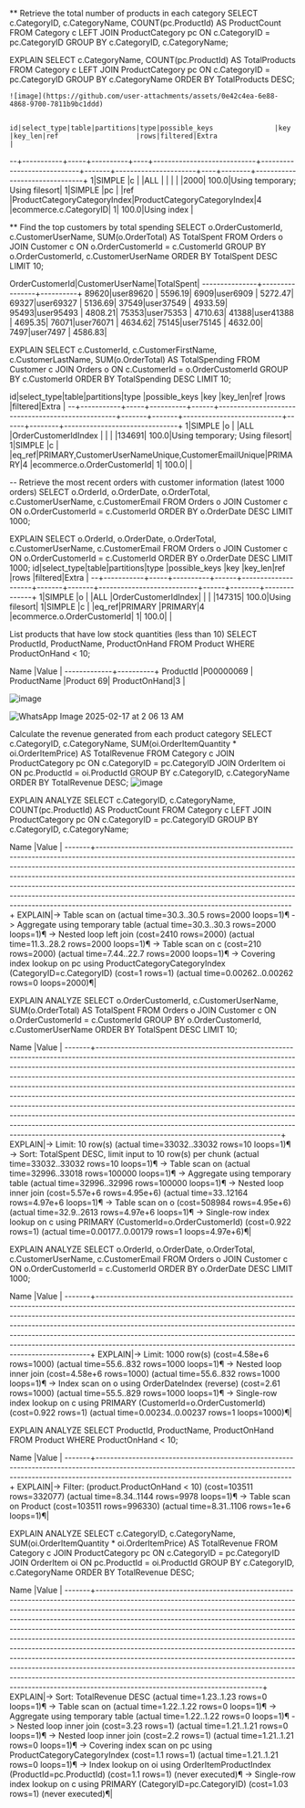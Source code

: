 ** Retrieve the total number of products in each category
SELECT c.CategoryID, c.CategoryName, COUNT(pc.ProductId) AS ProductCount
FROM Category c
LEFT JOIN ProductCategory pc ON c.CategoryID = pc.CategoryID
GROUP BY c.CategoryID, c.CategoryName;

EXPLAIN
SELECT 
    c.CategoryName, 
    COUNT(pc.ProductId) AS TotalProducts
FROM 
    Category c
LEFT JOIN 
    ProductCategory pc ON c.CategoryID = pc.CategoryID
GROUP BY 
    c.CategoryName
ORDER BY 
    TotalProducts DESC;

    ![image](https://github.com/user-attachments/assets/0e42c4ea-6e88-4868-9700-7811b9bc1ddd)


    id|select_type|table|partitions|type|possible_keys               |key                         |key_len|ref                   |rows|filtered|Extra                          |
--+-----------+-----+----------+----+----------------------------+----------------------------+-------+----------------------+----+--------+-------------------------------+
 1|SIMPLE     |c    |          |ALL |                            |                            |       |                      |2000|   100.0|Using temporary; Using filesort|
 1|SIMPLE     |pc   |          |ref |ProductCategoryCategoryIndex|ProductCategoryCategoryIndex|4      |ecommerce.c.CategoryID|   1|   100.0|Using index                    |


** Find the top customers by total spending
SELECT o.OrderCustomerId, c.CustomerUserName, SUM(o.OrderTotal) AS TotalSpent
FROM Orders o
JOIN Customer c ON o.OrderCustomerId = c.CustomerId
GROUP BY o.OrderCustomerId, c.CustomerUserName
ORDER BY TotalSpent DESC
LIMIT 10;

OrderCustomerId|CustomerUserName|TotalSpent|
---------------+----------------+----------+
          89620|user89620       |   5596.19|
           6909|user6909        |   5272.47|
          69327|user69327       |   5136.69|
          37549|user37549       |   4933.59|
          95493|user95493       |   4808.21|
          75353|user75353       |   4710.63|
          41388|user41388       |   4695.35|
          76071|user76071       |   4634.62|
          75145|user75145       |   4632.00|
           7497|user7497        |   4586.83|


EXPLAIN
SELECT 
    c.CustomerId,
    c.CustomerFirstName,
    c.CustomerLastName,
    SUM(o.OrderTotal) AS TotalSpending
FROM 
    Customer c
JOIN 
    Orders o ON c.CustomerId = o.OrderCustomerId
GROUP BY 
    c.CustomerId
ORDER BY 
    TotalSpending DESC
LIMIT 10;

id|select_type|table|partitions|type  |possible_keys                                     |key    |key_len|ref                        |rows  |filtered|Extra                          |
--+-----------+-----+----------+------+--------------------------------------------------+-------+-------+---------------------------+------+--------+-------------------------------+
 1|SIMPLE     |o    |          |ALL   |OrderCustomerIdIndex                              |       |       |                           |134691|   100.0|Using temporary; Using filesort|
 1|SIMPLE     |c    |          |eq_ref|PRIMARY,CustomerUserNameUnique,CustomerEmailUnique|PRIMARY|4      |ecommerce.o.OrderCustomerId|     1|   100.0|                               |

 
--  Retrieve the most recent orders with customer information (latest 1000 orders)
SELECT o.OrderId, o.OrderDate, o.OrderTotal, c.CustomerUserName, c.CustomerEmail
FROM Orders o
JOIN Customer c ON o.OrderCustomerId = c.CustomerId
ORDER BY o.OrderDate DESC
LIMIT 1000;

EXPLAIN
SELECT o.OrderId, o.OrderDate, o.OrderTotal, c.CustomerUserName, c.CustomerEmail
FROM Orders o
JOIN Customer c ON o.OrderCustomerId = c.CustomerId
ORDER BY o.OrderDate DESC
LIMIT 1000;
id|select_type|table|partitions|type  |possible_keys       |key    |key_len|ref                        |rows  |filtered|Extra         |
--+-----------+-----+----------+------+--------------------+-------+-------+---------------------------+------+--------+--------------+
 1|SIMPLE     |o    |          |ALL   |OrderCustomerIdIndex|       |       |                           |147315|   100.0|Using filesort|
 1|SIMPLE     |c    |          |eq_ref|PRIMARY             |PRIMARY|4      |ecommerce.o.OrderCustomerId|     1|   100.0|              |

 List products that have low stock quantities (less than 10)
SELECT ProductId, ProductName, ProductOnHand
FROM Product
WHERE ProductOnHand < 10;

Name         |Value     |
-------------+----------+
ProductId    |P00000069 |
ProductName  |Product 69|
ProductOnHand|3         |

![image](https://github.com/user-attachments/assets/6fcefcb1-d8df-4f3c-b7c4-fefbb377d51d)



![WhatsApp Image 2025-02-17 at 2 06 13 AM](https://github.com/user-attachments/assets/91f6cc6d-0b0b-4559-bc42-fe49136febb8)

Calculate the revenue generated from each product category
SELECT c.CategoryID, c.CategoryName, SUM(oi.OrderItemQuantity * oi.OrderItemPrice) AS TotalRevenue
FROM Category c
JOIN ProductCategory pc ON c.CategoryID = pc.CategoryID
JOIN OrderItem oi ON pc.ProductId = oi.ProductId
GROUP BY c.CategoryID, c.CategoryName
ORDER BY TotalRevenue DESC;
![image](https://github.com/user-attachments/assets/0c5760c0-e7f1-4933-a655-fa9626af41e4)

EXPLAIN ANALYZE SELECT c.CategoryID, c.CategoryName, COUNT(pc.ProductId) AS ProductCount FROM Category c LEFT JOIN ProductCategory pc ON c.CategoryID = pc.CategoryID GROUP BY c.CategoryID, c.CategoryName;

Name   |Value                                                                                                                                                                                                                                                                                                                                                                                                                                                                                                                                    |
-------+-----------------------------------------------------------------------------------------------------------------------------------------------------------------------------------------------------------------------------------------------------------------------------------------------------------------------------------------------------------------------------------------------------------------------------------------------------------------------------------------------------------------------------------------+
EXPLAIN|-> Table scan on <temporary>  (actual time=30.3..30.5 rows=2000 loops=1)¶    -> Aggregate using temporary table  (actual time=30.3..30.3 rows=2000 loops=1)¶        -> Nested loop left join  (cost=2410 rows=2000) (actual time=11.3..28.2 rows=2000 loops=1)¶            -> Table scan on c  (cost=210 rows=2000) (actual time=7.44..22.7 rows=2000 loops=1)¶            -> Covering index lookup on pc using ProductCategoryCategoryIndex (CategoryID=c.CategoryID)  (cost=1 rows=1) (actual time=0.00262..0.00262 rows=0 loops=2000)¶|


EXPLAIN ANALYZE SELECT o.OrderCustomerId, c.CustomerUserName, SUM(o.OrderTotal) AS TotalSpent FROM Orders o JOIN Customer c ON o.OrderCustomerId = c.CustomerId GROUP BY o.OrderCustomerId, c.CustomerUserName ORDER BY TotalSpent DESC LIMIT 10;

Name   |Value                                                                                                                                                                                                                                                                                                                                                                                                                                                                                                                                                                                                                                                                                                                                                                           |
-------+--------------------------------------------------------------------------------------------------------------------------------------------------------------------------------------------------------------------------------------------------------------------------------------------------------------------------------------------------------------------------------------------------------------------------------------------------------------------------------------------------------------------------------------------------------------------------------------------------------------------------------------------------------------------------------------------------------------------------------------------------------------------------------+
EXPLAIN|-> Limit: 10 row(s)  (actual time=33032..33032 rows=10 loops=1)¶    -> Sort: TotalSpent DESC, limit input to 10 row(s) per chunk  (actual time=33032..33032 rows=10 loops=1)¶        -> Table scan on <temporary>  (actual time=32996..33018 rows=100000 loops=1)¶            -> Aggregate using temporary table  (actual time=32996..32996 rows=100000 loops=1)¶                -> Nested loop inner join  (cost=5.57e+6 rows=4.95e+6) (actual time=33..12164 rows=4.97e+6 loops=1)¶                    -> Table scan on o  (cost=508984 rows=4.95e+6) (actual time=32.9..2613 rows=4.97e+6 loops=1)¶                    -> Single-row index lookup on c using PRIMARY (CustomerId=o.OrderCustomerId)  (cost=0.922 rows=1) (actual time=0.00177..0.00179 rows=1 loops=4.97e+6)¶|

EXPLAIN ANALYZE SELECT o.OrderId, o.OrderDate, o.OrderTotal, c.CustomerUserName, c.CustomerEmail FROM Orders o JOIN Customer c ON o.OrderCustomerId = c.CustomerId ORDER BY o.OrderDate DESC LIMIT 1000;

Name   |Value                                                                                                                                                                                                                                                                                                                                                                                                                                                                             |
-------+----------------------------------------------------------------------------------------------------------------------------------------------------------------------------------------------------------------------------------------------------------------------------------------------------------------------------------------------------------------------------------------------------------------------------------------------------------------------------------+
EXPLAIN|-> Limit: 1000 row(s)  (cost=4.58e+6 rows=1000) (actual time=55.6..832 rows=1000 loops=1)¶    -> Nested loop inner join  (cost=4.58e+6 rows=1000) (actual time=55.6..832 rows=1000 loops=1)¶        -> Index scan on o using OrderDateIndex (reverse)  (cost=2.61 rows=1000) (actual time=55.5..829 rows=1000 loops=1)¶        -> Single-row index lookup on c using PRIMARY (CustomerId=o.OrderCustomerId)  (cost=0.922 rows=1) (actual time=0.00234..0.00237 rows=1 loops=1000)¶|

EXPLAIN ANALYZE SELECT ProductId, ProductName, ProductOnHand FROM Product WHERE ProductOnHand < 10;

Name   |Value                                                                                                                                                                                                            |
-------+-----------------------------------------------------------------------------------------------------------------------------------------------------------------------------------------------------------------+
EXPLAIN|-> Filter: (product.ProductOnHand < 10)  (cost=103511 rows=332077) (actual time=8.34..1144 rows=9978 loops=1)¶    -> Table scan on Product  (cost=103511 rows=996330) (actual time=8.31..1106 rows=1e+6 loops=1)¶|

EXPLAIN ANALYZE SELECT c.CategoryID, c.CategoryName, SUM(oi.OrderItemQuantity * oi.OrderItemPrice) AS TotalRevenue FROM Category c JOIN ProductCategory pc ON c.CategoryID = pc.CategoryID JOIN OrderItem oi ON pc.ProductId = oi.ProductId GROUP BY c.CategoryID, c.CategoryName ORDER BY TotalRevenue DESC;

Name   |Value                                                                                                                                                                                                                                                                                                                                                                                                                                                                                                                                                                                                                                                                                                                                                                                                                                                    |
-------+---------------------------------------------------------------------------------------------------------------------------------------------------------------------------------------------------------------------------------------------------------------------------------------------------------------------------------------------------------------------------------------------------------------------------------------------------------------------------------------------------------------------------------------------------------------------------------------------------------------------------------------------------------------------------------------------------------------------------------------------------------------------------------------------------------------------------------------------------------+
EXPLAIN|-> Sort: TotalRevenue DESC  (actual time=1.23..1.23 rows=0 loops=1)¶    -> Table scan on <temporary>  (actual time=1.22..1.22 rows=0 loops=1)¶        -> Aggregate using temporary table  (actual time=1.22..1.22 rows=0 loops=1)¶            -> Nested loop inner join  (cost=3.23 rows=1) (actual time=1.21..1.21 rows=0 loops=1)¶                -> Nested loop inner join  (cost=2.2 rows=1) (actual time=1.21..1.21 rows=0 loops=1)¶                    -> Covering index scan on pc using ProductCategoryCategoryIndex  (cost=1.1 rows=1) (actual time=1.21..1.21 rows=0 loops=1)¶                    -> Index lookup on oi using OrderItemProductIndex (ProductId=pc.ProductId)  (cost=1.1 rows=1) (never executed)¶                -> Single-row index lookup on c using PRIMARY (CategoryID=pc.CategoryID)  (cost=1.03 rows=1) (never executed)¶|
